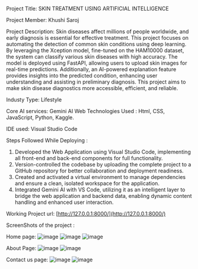 Project Title: SKIN TREATMENT USING ARTIFICIAL INTELLIGENCE 

Project Member: Khushi Saroj

Project Description: Skin diseases affect millions of people worldwide, and early diagnosis is essential for effective treatment. This project focuses on automating the detection of common skin conditions using deep learning. By leveraging the Xception model, fine-tuned on the
HAM10000 dataset, the system can classify various skin diseases with high accuracy. The model is deployed using FastAPI, allowing users to upload skin images for real-time predictions. Additionally, an AI-powered explanation feature provides insights into the
predicted condition, enhancing user understanding and assisting in preliminary diagnosis. This project aims to make skin disease diagnostics more accessible, efficient, and reliable.

Industy Type: Lifestyle

Core AI services: Gemini AI 
Web Technologies Used : Html, CSS, JavaScript, Python, Kaggle. 

IDE used: Visual Studio Code 

Steps Followed While Deploying :
1. Developed the Web Application using Visual Studio Code, implementing all front-end and back-end components for full functionality.
2. Version-controlled the codebase by uploading the complete project to a GitHub repository for better collaboration and deployment readiness.
3. Created and activated a virtual environment to manage dependencies and ensure a clean, isolated workspace for the application.
4. Integrated Gemini AI with VS Code, utilizing it as an intelligent layer to bridge the web application and backend data, enabling dynamic content handling and enhanced user interaction.


Working Project url: [http://127.0.0.1:8000/](http://127.0.0.1:8000/) 

ScreenShots of the project :

Home page:
![image](https://github.com/user-attachments/assets/a3df61d5-bf0a-4223-8ad2-fc3cc7aeaf8c)
![image](https://github.com/user-attachments/assets/2617e824-e185-410c-97b0-19350475773d)
![image](https://github.com/user-attachments/assets/94d9db0a-55cb-4dc7-bd71-f459d79c83bd)

About Page: 
![image](https://github.com/user-attachments/assets/90818e77-969c-4bc9-9918-b8e9b6f7e13b)
![image](https://github.com/user-attachments/assets/c6ea1781-cd77-4394-b2f1-4facd8636151)

Contact us page:
![image](https://github.com/user-attachments/assets/628182b1-3449-42ec-b69b-cfe0c74a4470)
![image](https://github.com/user-attachments/assets/ba85195b-b7bd-4acf-81bf-bcac80bdc071)











 

